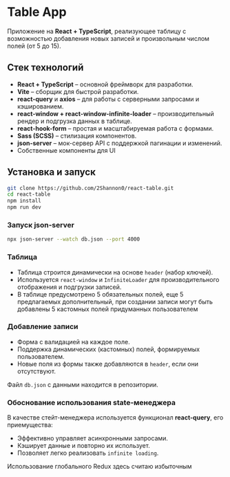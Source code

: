 # Table App

Приложение на **React + TypeScript**, реализующее таблицу c возможностью добавления новых записей и произвольным числом полей (от 5 до 15).

## Стек технологий

* **React + TypeScript** – основной фреймворк для разработки.
* **Vite** – сборщик для быстрой разработки.
* **react-query** и **axios** – для работы с серверными запросами и кэшированием.
* **react-window + react-window-infinite-loader** – производительный рендер и подгрузка данных в таблице.
* **react-hook-form** – простая и масштабируемая работа с формами.
* **Sass (SCSS)** – стилизация компонентов.
* **json-server** – мок-сервер API с поддержкой пагинации и изменений.
* Cобственные компоненты для UI

## Установка и запуск

```bash
git clone https://github.com/2Shannon0/react-table.git
cd react-table
npm install
npm run dev
```

### Запуск json-server

```bash
npx json-server --watch db.json --port 4000
```
### Таблица
* Таблица строится динамически на основе `header` (набор ключей).
* Используется `react-window` и `InfiniteLoader` для производительного отображения и подгрузки записей.
* В таблице предусмотрено 5 обязательных полей, еще 5 предлагаемых дополнительный, при создании записи могут быть добавлены 5 кастомных полей придуманных пользователем

### Добавление записи
* Форма с валидацией на каждое поле.
* Поддержка динамических (кастомных) полей, формируемых пользователем.
* Новые поля из формы также добавляются в `header`, если они отсутствуют.

Файл `db.json` с данными находится в репозитории.



### Обоснование использования state-менеджера

В качестве стейт-менеджера используется функционал **react-query**, его приемущества:

* Эффективно управляет асинхронными запросами.
* Кэширует данные и повторно их использует.
* Позволяет легко реализовать `infinite loading`.

Использование глобального Redux здесь считаю избыточным


